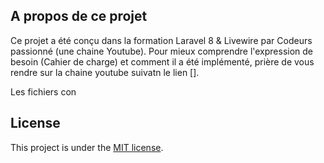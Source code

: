 

## A propos de ce projet

Ce projet a été conçu dans la formation Laravel 8 & Livewire par Codeurs passionné (une chaine Youtube). Pour mieux comprendre l'expression de besoin (Cahier de charge) et comment il a été implémenté, prière de vous rendre sur la chaine youtube suivatn le lien [].

Les fichiers con

## License

This project is under the [MIT license](https://opensource.org/licenses/MIT).
